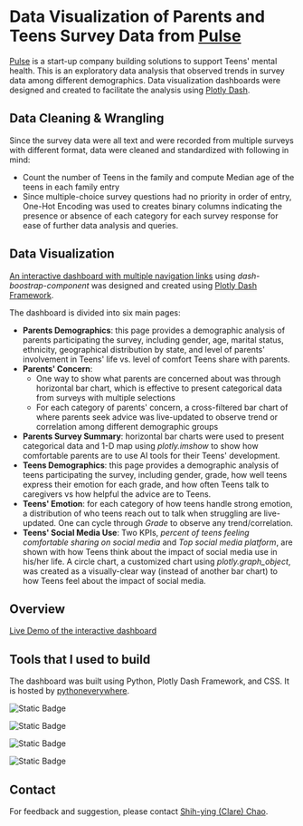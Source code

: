 # Data Visualization of Parents and Teens Survey Data from [Pulse](https://www.pulsepeers.com/)

[Pulse](https://www.pulsepeers.com/) is a start-up company building solutions to support Teens' mental health. This is an exploratory data analysis that observed trends in
survey data among different demographics. Data visualization dashboards were designed and created to facilitate the analysis using [Plotly Dash](https://dash.plotly.com/).


## Data Cleaning & Wrangling
Since the survey data were all text and were recorded from multiple surveys with different format, data were cleaned and standardized with following in mind:
- Count the number of Teens in the family and compute Median age of the teens in each family entry
- Since multiple-choice survey questions had no priority in order of entry, One-Hot Encoding was used to creates binary columns indicating the presence or absence of each category for each survey response for ease of further data analysis and queries.

## Data Visualization
[An interactive dashboard with multiple navigation links](https://clarechao.pythonanywhere.com/) using *dash-boostrap-component* was designed and created using [Plotly Dash Framework](https://dash.plotly.com/).

The dashboard is divided into six main pages:
  - **Parents Demographics**: this page provides a demographic analysis of parents participating the survey, including gender, age, marital status, ethnicity, geographical distribution by state, and level of parents' involvement in Teens' life vs. level of comfort Teens share with parents.
  - **Parents' Concern**:
    - One way to show what parents are concerned about was through horizontal bar chart, which is effective to present categorical data from surveys with multiple selections
    - For each category of parents' concern, a cross-filtered bar chart of where parents seek advice was live-updated to observe trend or correlation among different demographic groups
  - **Parents Survey Summary**: horizontal bar charts were used to present categorical data and 1-D map using *plotly.imshow* to show how comfortable parents are to use AI tools for their Teens' development.
  - **Teens Demographics**: this page provides a demographic analysis of teens participating the survey, including gender, grade, how well teens express their emotion for each grade, and how often Teens talk to caregivers vs how helpful the advice are to Teens.
  - **Teens' Emotion**: for each category of how teens handle strong emotion, a distribution of who teens reach out to talk when struggling are live-updated. One can cycle through *Grade* to observe any trend/correlation.
  - **Teens' Social Media Use**: Two KPIs, *percent of teens feeling comfortable sharing on social media* and *Top social media platform*, are shown with how Teens think about the impact of social media use in his/her life. A circle chart, a customized chart using *plotly.graph_object*, was created as a visually-clear way (instead of another bar chart) to how Teens feel about the impact of social media.

## Overview

[Live Demo of the interactive dashboard](https://www.dropbox.com/scl/fi/cy0yvkli2xefq66qy4aya/dashboard_demo.mov?rlkey=a9uvxmhdehi1mfpswbmvrgm93&st=1ofcl8u1&dl=0)

## Tools that I used to build

The dashboard was built using Python, Plotly Dash Framework, and CSS. It is hosted by [pythoneverywhere](https://www.pythoneverywhere.com).

![Static Badge](https://img.shields.io/badge/Python-%233776AB?style=for-the-badge&logo=python&logoColor=%23FFDC0F)

![Static Badge](https://img.shields.io/badge/Plotly-%233F4F75?style=for-the-badge&logo=plotly&logoColor=%23EEEEEE)

![Static Badge](https://img.shields.io/badge/CSS-%23663399?style=for-the-badge&logo=CSS&logoColor=%23FFFFFF)

![Static Badge](https://img.shields.io/badge/PythonAnywhere-%231D9FD7?style=for-the-badge&logo=PythonAnywhere&logoColor=%23FFFFFF)

## Contact

For feedback and suggestion, please contact [Shih-ying (Clare) Chao](https://www.linkedin.com/in/shihyinghuang).




